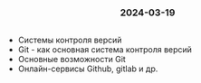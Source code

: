 <h3 style="text-align: center; padding-bottom: 14px">2024-03-19</h3>

* Системы контроля версий
* Git - как основная система контроля версий
* Основные возможности Git
* Онлайн-сервисы Github, gitlab и др.